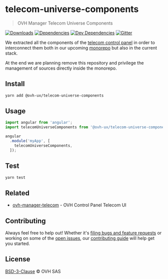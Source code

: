 # telecom-universe-components

> OVH Manager Telecom Universe Components

[![Downloads](https://badgen.net/npm/dt/@ovh-ux/telecom-universe-components)](https://npmjs.com/package/@ovh-ux/telecom-universe-components) [![Dependencies](https://badgen.net/david/dep/ovh-ux/telecom-universe-components)](https://npmjs.com/package/@ovh-ux/telecom-universe-components?activeTab=dependencies) [![Dev Dependencies](https://badgen.net/david/dev/ovh-ux/telecom-universe-components)](https://npmjs.com/package/@ovh-ux/telecom-universe-components?activeTab=dependencies) [![Gitter](https://badgen.net/badge/gitter/ovh-ux/blue?icon=gitter)](https://gitter.im/ovh/ux)

We extracted all the components of the [telecom control panel](https://github.com/ovh-ux/ovh-manager-telecom) in order to interconnect them
both in our upcoming [monorepo](https://github.com/ovh-ux/manager) but also in the current stack.

At the end we are planning remove this repository and privilege the management of sources directly
inside the monorepo.

## Install

```sh
yarn add @ovh-ux/telecom-universe-components
```
## Usage

```js
import angular from 'angular';
import telecomUniverseComponents from '@ovh-ux/telecom-universe-components';

angular
  .module('myApp', [
    telecomUniverseComponents,
  ]);
```

## Test

```sh
yarn test
```

## Related

* [ovh-manager-telecom](https://github.com/ovh-ux/ovh-manager-telecom) - OVH Control Panel Telecom UI

## Contributing

Always feel free to help out! Whether it's [filing bugs and feature requests](https://github.com/ovh-ux/telecom-universe-components/issues/new) or working on some of the [open issues](https://github.com/ovh-ux/telecom-universe-components/issues), our [contributing guide](CONTRIBUTING.md) will help get you started.

## License

[BSD-3-Clause](LICENSE) © OVH SAS
